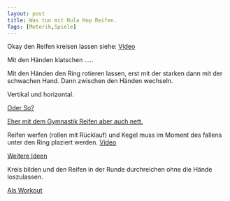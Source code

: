 ```yaml
---
layout: post
title: Was tun mit Hula Hop Reifen. 
Tags: [Motorik,Spiele]
---
```

Okay den Reifen kreisen lassen siehe: [Video](https://www.youtube.com/watch?v=8Oq_0UuFvLk)

Mit den Händen klatschen .....

Mit den Händen den Ring rotieren lassen, erst mit der starken dann mit der schwachen Hand. Dann zwischen den Händen wechseln.

Vertikal und horizontal.

[Oder So?](https://www.youtube.com/watch?v=0WakulPBQ6w)

[Eher mit dem Gymnastik Reifen aber auch nett.](https://www.youtube.com/watch?v=d9OvUKo-5Ek)

Reifen werfen (rollen mit Rücklauf) und Kegel muss im Moment des fallens unter den Ring plaziert werden.
[Video](https://www.youtube.com/watch?v=ocePxfpxFms)

[Weitere Ideen](https://www.youtube.com/watch?v=7JVfkmCmrok)

Kreis bilden und den Reifen in der Runde durchreichen ohne die Hände loszulassen.

[Als Workout](https://www.youtube.com/watch?v=AShpFuul76c)